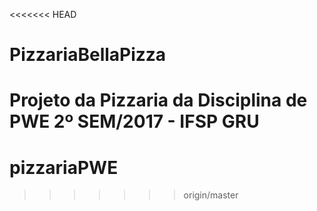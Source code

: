 <<<<<<< HEAD
# PizzariaBellaPizza
Projeto da Pizzaria da Disciplina de PWE 2º SEM/2017 - IFSP GRU
=======
# pizzariaPWE
>>>>>>> origin/master
